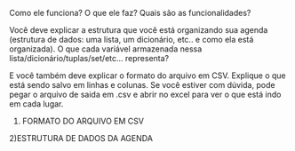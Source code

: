 Como ele funciona? O que ele faz? Quais são as funcionalidades?  

Você deve explicar a estrutura que você está organizando sua agenda (estrutura de dados: uma lista, um dicionário, etc.. e como ela está organizada). O que cada variável armazenada nessa lista/dicionário/tuplas/set/etc... representa? 

E você também deve explicar o formato do arquivo em CSV. Explique o que está sendo salvo em linhas e colunas. Se você estiver com dúvida, pode pegar o arquivo de saida em .csv e abrir no excel para ver o que está indo em cada lugar.

1) FORMATO DO ARQUIVO EM CSV






2)ESTRUTURA DE DADOS DA AGENDA

